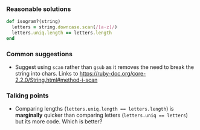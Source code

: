 ### Reasonable solutions

```ruby
def isogram?(string)
  letters = string.downcase.scan(/[a-z]/)
  letters.uniq.length == letters.length
end
```

### Common suggestions
- Suggest using `scan` rather than `gsub` as it removes the need to break the string into chars. Links to https://ruby-doc.org/core-2.2.0/String.html#method-i-scan

### Talking points
- Comparing lengths (`letters.uniq.length == letters.length`) is **marginally** quicker than comparing letters (`letters.uniq == letters`) but its more code. Which is better?
